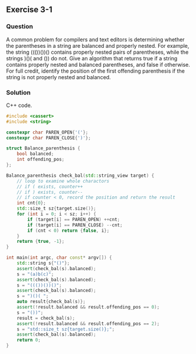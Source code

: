 ## Exercise 3-1
### Question

A common problem for compilers and text editors is determining whether
the parentheses in a string are balanced and properly nested. For example, the
string ((())())() contains properly nested pairs of parentheses, while the strings
)()( and ()) do not. Give an algorithm that returns true if a string contains
properly nested and balanced parentheses, and false if otherwise. For full credit,
identify the position of the first offending parenthesis if the string is not properly
nested and balanced.


### Solution

C++ code.

```c++
#include <cassert>
#include <string>

constexpr char PAREN_OPEN{'('};
constexpr char PAREN_CLOSE{')'};

struct Balance_parenthesis {
    bool balanced;
    int offending_pos;
};

Balance_parenthesis check_bal(std::string_view target) {
    // loop to examine whole charactors
    // if ( exists, counter++
    // if ) exists, counter--
    // if counter < 0, record the position and return the result
    int cnt{0};
    std::size_t sz{target.size()};
    for (int i = 0; i < sz; i++) {
        if (target[i] == PAREN_OPEN) ++cnt;
        if (target[i] == PAREN_CLOSE) --cnt;
        if (cnt < 0) return {false, i};
    }
    return {true, -1};
}

int main(int argc, char const* argv[]) {
    std::string s{"()"};
    assert(check_bal(s).balanced);
    s = "(a)b(c)";
    assert(check_bal(s).balanced);
    s = "((())())()";
    assert(check_bal(s).balanced);
    s = ")()( ";
    auto result{check_bal(s)};
    assert(!result.balanced && result.offending_pos == 0);
    s = "())";
    result = check_bal(s);
    assert(!result.balanced && result.offending_pos == 2);
    s = "std::size_t sz{target.size()};";
    assert(check_bal(s).balanced);
    return 0;
}

```

